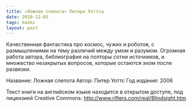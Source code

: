 ```yaml
---
title: «Ложная слепота» Питера Уоттса
date: 2010-12-03
tags: books
layout: post
---
```


Качественная фантастика про космос, чужих и роботов, с размышлениями на тему различий между умом и разумом. Огромная работа автора, библиография на полторы сотни источников, и множество незакрытых вопросов, которые остаются эхом после развязки.

Название: Ложная слепота
Автор: Питер Уоттс
Год издания: 2006

Текст книги на английском языке находится в открытом доступе, под лицензией Creative Commons: http://www.rifters.com/real/Blindsight.htm
